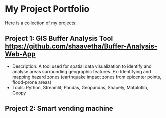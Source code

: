 # My Project Portfolio

Here is a collection of my projects:

## Project 1: GIS Buffer Analysis Tool https://github.com/shaavetha/Buffer-Analysis-Web-App
- Description: A tool used for spatial data visualization to identify and analyse areas surrounding geographic features. Ex: Identifying and mapping hazard zones (earthquake impact zones from epicenter points, flood-prone areas)
- Tools: Python, Streamlit, Pandas, Geopandas, Shapely, Matplotlib, Geopy

## Project 2: Smart vending machine
